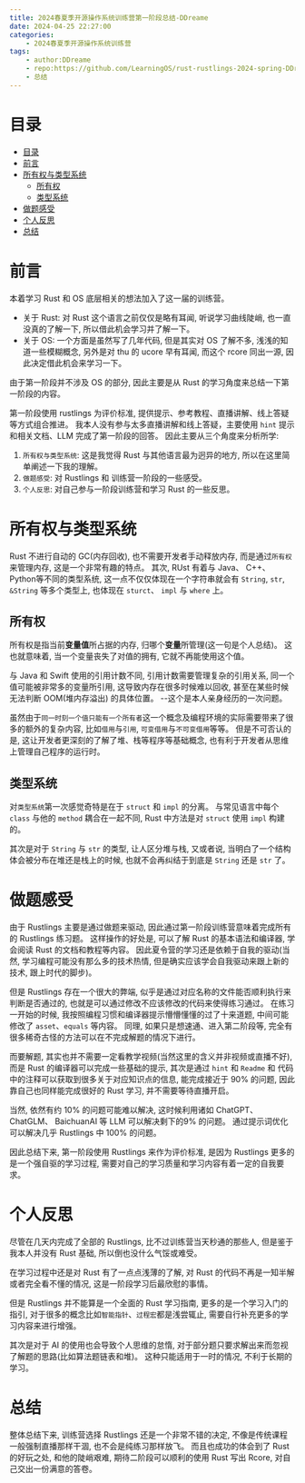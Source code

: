 ```yaml
---
title: 2024春夏季开源操作系统训练营第一阶段总结-DDreame
date: 2024-04-25 22:27:00
categories:
    - 2024春夏季开源操作系统训练营
tags:
    - author:DDreame
    - repo:https://github.com/LearningOS/rust-rustlings-2024-spring-DDreame
    - 总结
---
```


# 目录

- [目录](#目录)
- [前言](#前言)
- [所有权与类型系统](#所有权与类型系统)
  - [所有权](#所有权)
  - [类型系统](#类型系统)
- [做题感受](#做题感受)
- [个人反思](#个人反思)
- [总结](#总结)


# 前言

本着学习 Rust 和 OS 底层相关的想法加入了这一届的训练营。  
 - 关于 Rust: 对 Rust 这个语言之前仅仅是略有耳闻, 听说学习曲线陡峭, 也一直没真的了解一下, 所以借此机会学习并了解一下。
 - 关于 OS: 一个方面是虽然写了几年代码, 但是其实对 OS 了解不多, 浅浅的知道一些模糊概念, 另外是对 thu 的 ucore 早有耳闻, 而这个 rcore 同出一源, 因此决定借此机会来学习一下。

由于第一阶段并不涉及 OS 的部分, 因此主要是从 Rust 的学习角度来总结一下第一阶段的内容。

第一阶段使用 rustlings 为评价标准, 提供提示、参考教程、直播讲解、线上答疑等方式组合推进。 我本人没有参与太多直播讲解和线上答疑，主要使用 `hint` 提示和相关文档、LLM 完成了第一阶段的回答。 因此主要从三个角度来分析所学: 
 1. `所有权与类型系统`: 这是我觉得 Rust 与其他语言最为迥异的地方, 所以在这里简单阐述一下我的理解。
 2. `做题感受`: 对 Rustlings 和 训练营一阶段的一些感受。
 3. `个人反思`: 对自己参与一阶段训练营和学习 Rust 的一些反思。


# 所有权与类型系统

Rust 不进行自动的 GC(内存回收), 也不需要开发者手动释放内存, 而是通过`所有权`来管理内存, 这是一个非常有趣的特点。 其次, RUst 有着与 Java、 C++、 Python等不同的类型系统, 这一点不仅仅体现在一个字符串就会有 `String`, `str`, `&String` 等多个类型上, 也体现在 `sturct`、 `impl` 与 `where` 上。

## 所有权

所有权是指当前**变量值**所占据的内存, 归哪个**变量**所管理(这一句是个人总结)。 这也就意味着, 当一个变量丧失了对值的拥有, 它就不再能使用这个值。 

与 Java 和 Swift 使用的引用计数不同, 引用计数需要管理复杂的引用关系, 同一个值可能被非常多的变量所引用, 这导致内存在很多时候难以回收, 甚至在某些时候无法判断 OOM(堆内存溢出) 的具体位置。 --这个是本人亲身经历的一次问题。

虽然由于`同一时刻一个值只能有一个所有者`这一个概念及编程环境的实际需要带来了很多的额外的复杂内容, 比如`借用`与`引用`, `可变借用`与`不可变借用`等等。 但是不可否认的是, 这让开发者更深刻的了解了堆、栈等程序等基础概念, 也有利于开发者从思维上管理自己程序的运行时。

## 类型系统

对`类型系统`第一次感觉奇特是在于 `struct` 和 `impl` 的分离。 与常见语言中每个 `class` 与他的 `method` 耦合在一起不同, Rust 中方法是对 `struct` 使用 `impl` 构建的。

其次是对于 `String` 与 `str` 的类型, 让人区分堆与栈, 又或者说, 当明白了一个结构体会被分布在堆还是栈上的时候, 也就不会再纠结于到底是 `String` 还是 `str` 了。

# 做题感受

由于 Rustlings 主要是通过做题来驱动, 因此通过第一阶段训练营意味着完成所有的 Rustlings 练习题。 这样操作的好处是, 可以了解 Rust 的基本语法和编译器, 学会阅读 Rust 的文档和教程等内容。 因此夏令营的学习还是依赖于自我的驱动(当然, 学习编程可能没有那么多的技术热情, 但是确实应该学会自我驱动来跟上新的技术, 跟上时代的脚步)。 

但是 Rustlings 存在一个很大的弊端, 似乎是通过对应名称的文件能否顺利执行来判断是否通过的, 也就是可以通过修改不应该修改的代码来使得练习通过。 在练习一开始的时候, 我按照编程习惯和编译器提示懵懵懂懂的过了十来道题, 中间可能修改了 `asset`、`equals` 等内容。 同理, 如果只是想速通、进入第二阶段等, 完全有很多稀奇古怪的方法可以在不完成解题的情况下进行。

而要解题, 其实也并不需要一定看教学视频(当然这里的含义并非视频或直播不好), 而是 Rust 的编译器可以完成一些基础的提示, 其次是通过 `hint` 和 `Readme` 和 代码中的注释可以获取到很多关于对应知识点的信息, 能完成接近于 90% 的问题, 因此靠自己也同样能完成很好的 Rust 学习, 并不需要等待直播开启。

当然, 依然有约 10% 的问题可能难以解决, 这时候利用诸如 ChatGPT、 ChatGLM、 BaichuanAI 等 LLM 可以解决剩下的9% 的问题。 通过提示词优化可以解决几乎 Rustlings 中 100% 的问题。

因此总结下来, 第一阶段使用 Rustlings 来作为评价标准, 是因为 Rustlings 更多的是一个强自驱的学习过程, 需要对自己的学习质量和学习内容有着一定的自我要求。


# 个人反思

尽管在几天内完成了全部的 Rustlings, 比不过训练营当天秒通的那些人, 但是鉴于我本人并没有 Rust 基础, 所以倒也没什么气馁或难受。

在学习过程中还是对 Rust 有了一点点浅薄的了解, 对 Rust 的代码不再是一知半解或者完全看不懂的情况, 这是一阶段学习后最欣慰的事情。

但是 Rustlings 并不能算是一个全面的 Rust 学习指南, 更多的是一个学习入门的指引, 对于很多的概念比如`智能指针`、`过程宏`都是浅尝辄止, 需要自行补充更多的学习内容来进行增强。

其次是对于 AI 的使用也会导致个人思维的怠惰, 对于部分题只要求解出来而忽视了解题的思路(比如算法题链表和堆)。 这种只能适用于一时的情况, 不利于长期的学习。


# 总结

整体总结下来,  训练营选择 Rustlings 还是一个非常不错的决定, 不像是传统课程一般强制直播那样干涸, 也不会是纯练习那样放飞。 而且也成功的体会到了 Rust 的好玩之处, 和他的陡峭艰难, 期待二阶段可以顺利的使用 Rust 写出 Rcore, 对自己交出一份满意的答卷。
